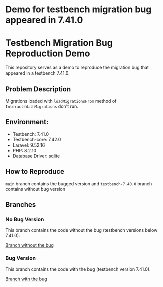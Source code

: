 # Demo for testbench migration bug appeared in 7.41.0

# Testbench Migration Bug Reproduction Demo

This repository serves as a demo to reproduce the migration bug that appeared in a testbench 7.41.0.

## Problem Description

Migrations loaded with `loadMigrationsFrom` method of `InteractsWithMigrations` don't run.

## Environment:
* Testbench: 7.41.0
* Testbench-core: 7.42.0
* Laravel: 9.52.16
* PHP: 8.2.10
* Database Driver: sqlite

## How to Reproduce

`main` branch contains the bugged version and `testbench-7.40.0` branch contains without bug version

## Branches

### No Bug Version

This branch contains the code without the bug (testbench versions below 7.41.0).

[Branch without the bug](https://github.com/amir215909/testbench-7.41.0-migration-bug-report/tree/testbench-7.40.0)

### Bug Version

This branch contains the code with the bug (testbench version 7.41.0).

[Branch with the bug](https://github.com/amir215909/testbench-7.41.0-migration-bug-report)
